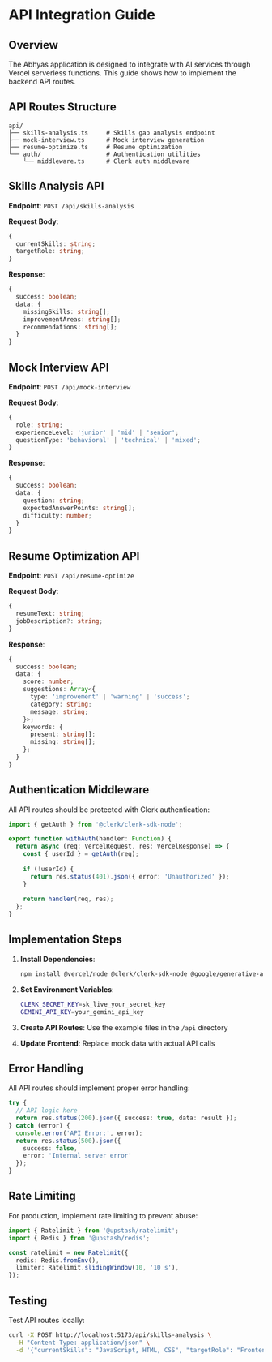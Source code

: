 # API Integration Guide

## Overview

The Abhyas application is designed to integrate with AI services through Vercel serverless functions. This guide shows how to implement the backend API routes.

## API Routes Structure

```
api/
├── skills-analysis.ts     # Skills gap analysis endpoint
├── mock-interview.ts      # Mock interview generation
├── resume-optimize.ts     # Resume optimization
└── auth/                  # Authentication utilities
    └── middleware.ts      # Clerk auth middleware
```

## Skills Analysis API

**Endpoint**: `POST /api/skills-analysis`

**Request Body**:
```typescript
{
  currentSkills: string;
  targetRole: string;
}
```

**Response**:
```typescript
{
  success: boolean;
  data: {
    missingSkills: string[];
    improvementAreas: string[];
    recommendations: string[];
  }
}
```

## Mock Interview API

**Endpoint**: `POST /api/mock-interview`

**Request Body**:
```typescript
{
  role: string;
  experienceLevel: 'junior' | 'mid' | 'senior';
  questionType: 'behavioral' | 'technical' | 'mixed';
}
```

**Response**:
```typescript
{
  success: boolean;
  data: {
    question: string;
    expectedAnswerPoints: string[];
    difficulty: number;
  }
}
```

## Resume Optimization API

**Endpoint**: `POST /api/resume-optimize`

**Request Body**:
```typescript
{
  resumeText: string;
  jobDescription?: string;
}
```

**Response**:
```typescript
{
  success: boolean;
  data: {
    score: number;
    suggestions: Array<{
      type: 'improvement' | 'warning' | 'success';
      category: string;
      message: string;
    }>;
    keywords: {
      present: string[];
      missing: string[];
    };
  }
}
```

## Authentication Middleware

All API routes should be protected with Clerk authentication:

```typescript
import { getAuth } from '@clerk/clerk-sdk-node';

export function withAuth(handler: Function) {
  return async (req: VercelRequest, res: VercelResponse) => {
    const { userId } = getAuth(req);
    
    if (!userId) {
      return res.status(401).json({ error: 'Unauthorized' });
    }
    
    return handler(req, res);
  };
}
```

## Implementation Steps

1. **Install Dependencies**:
   ```bash
   npm install @vercel/node @clerk/clerk-sdk-node @google/generative-ai
   ```

2. **Set Environment Variables**:
   ```bash
   CLERK_SECRET_KEY=sk_live_your_secret_key
   GEMINI_API_KEY=your_gemini_api_key
   ```

3. **Create API Routes**: Use the example files in the `/api` directory

4. **Update Frontend**: Replace mock data with actual API calls

## Error Handling

All API routes should implement proper error handling:

```typescript
try {
  // API logic here
  return res.status(200).json({ success: true, data: result });
} catch (error) {
  console.error('API Error:', error);
  return res.status(500).json({ 
    success: false, 
    error: 'Internal server error' 
  });
}
```

## Rate Limiting

For production, implement rate limiting to prevent abuse:

```typescript
import { Ratelimit } from '@upstash/ratelimit';
import { Redis } from '@upstash/redis';

const ratelimit = new Ratelimit({
  redis: Redis.fromEnv(),
  limiter: Ratelimit.slidingWindow(10, '10 s'),
});
```

## Testing

Test API routes locally:

```bash
curl -X POST http://localhost:5173/api/skills-analysis \
  -H "Content-Type: application/json" \
  -d '{"currentSkills": "JavaScript, HTML, CSS", "targetRole": "Frontend Developer"}'
```